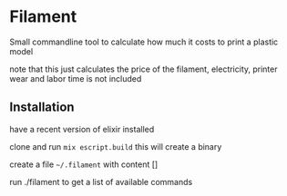 # Filament

Small commandline tool to calculate how much it costs to print a plastic model

note that this just calculates the price of the filament, electricity, printer wear and labor time is not included 

## Installation

have a recent version of elixir installed

clone and run `mix escript.build`
this will create a binary

create a file `~/.filament` with content []

run ./filament to get a list of available commands

